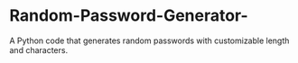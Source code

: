 # Random-Password-Generator-
A Python code that generates random passwords with customizable length and characters. 
